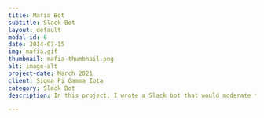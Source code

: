 ```yaml
---
title: Mafia Bot
subtitle: Slack Bot
layout: default
modal-id: 6
date: 2014-07-15
img: mafia.gif
thumbnail: mafia-thumbnail.png
alt: image-alt
project-date: March 2021
client: Sigma Pi Gamma Iota
category: Slack Bot
description: In this project, I wrote a Slack bot that would moderate the game of Real Time Mafia. Users were assigned roles and could submit actions each night, and these actions would refer to other players. At the end of the night, the actions would be compiled and sent to the mod team to be resolved. 

---
```


